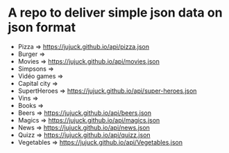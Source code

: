 # A repo to deliver simple json data on json format

- Pizza => <a href="">https://jujuck.github.io/api/pizza.json</a>
- Burger =>
- Movies => <a href="">https://jujuck.github.io/api/movies.json</a>
- Simpsons =>
- Vidéo games =>
- Capital city =>
- SupertHeroes => <a href="">https://jujuck.github.io/api/super-heroes.json</a>
- Vins =>
- Books =>
- Beers => <a href="">https://jujuck.github.io/api/beers.json</a>
- Magics => <a href="">https://jujuck.github.io/api/magics.json</a>
- News => <a href="">https://jujuck.github.io/api/news.json</a>
- Quizz => <a href="">https://jujuck.github.io/api/quizz.json</a>
- Vegetables => <a href="">https://jujuck.github.io/api/Vegetables.json</a>
